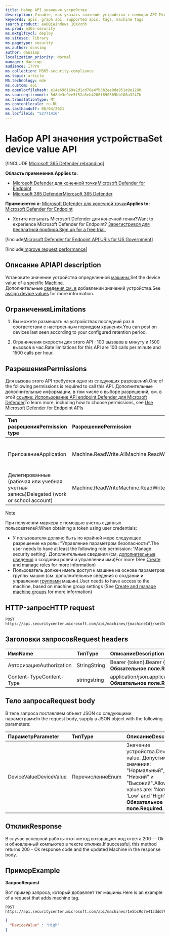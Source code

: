 ```yaml
---
title: Набор API значения устройства
description: Узнайте, как указать значение устройства с помощью API Microsoft Defender для конечной точки.
keywords: apis, graph api, supported apis, tags, machine tags
search.product: eADQiWindows 10XVcnh
ms.prod: m365-security
ms.mktglfcycl: deploy
ms.sitesec: library
ms.pagetype: security
ms.author: dansimp
author: dansimp
localization_priority: Normal
manager: dansimp
audience: ITPro
ms.collection: M365-security-compliance
ms.topic: article
MS.technology: mde
ms.custom: api
ms.openlocfilehash: e14e696169a2d1cd76e4fb5b2ee8de951e9e1280
ms.sourcegitcommit: 5d8de3e9ee5f52a3eb4206f690365bb108a3247b
ms.translationtype: MT
ms.contentlocale: ru-RU
ms.lasthandoff: 06/04/2021
ms.locfileid: "52771416"
---
```

# <a name="set-device-value-api"></a><span data-ttu-id="94d31-104">Набор API значения устройства</span><span class="sxs-lookup"><span data-stu-id="94d31-104">Set device value API</span></span>

[!INCLUDE [Microsoft 365 Defender rebranding](../../includes/microsoft-defender.md)]

<span data-ttu-id="94d31-105">**Область применения:**</span><span class="sxs-lookup"><span data-stu-id="94d31-105">**Applies to:**</span></span>
- [<span data-ttu-id="94d31-106">Microsoft Defender для конечной точки</span><span class="sxs-lookup"><span data-stu-id="94d31-106">Microsoft Defender for Endpoint</span></span>](https://go.microsoft.com/fwlink/p/?linkid=2154037)
- [<span data-ttu-id="94d31-107">Microsoft 365 Defender</span><span class="sxs-lookup"><span data-stu-id="94d31-107">Microsoft 365 Defender</span></span>](https://go.microsoft.com/fwlink/?linkid=2118804)

<span data-ttu-id="94d31-108">**Применяется к:** [Microsoft Defender для конечной точки](https://go.microsoft.com/fwlink/?linkid=2154037)</span><span class="sxs-lookup"><span data-stu-id="94d31-108">**Applies to:** [Microsoft Defender for Endpoint](https://go.microsoft.com/fwlink/?linkid=2154037)</span></span>

- <span data-ttu-id="94d31-109">Хотите испытать Microsoft Defender для конечной точки?</span><span class="sxs-lookup"><span data-stu-id="94d31-109">Want to experience Microsoft Defender for Endpoint?</span></span> [<span data-ttu-id="94d31-110">Зарегистрився для бесплатной пробной.</span><span class="sxs-lookup"><span data-stu-id="94d31-110">Sign up for a free trial.</span></span>](https://www.microsoft.com/microsoft-365/windows/microsoft-defender-atp?ocid=docs-wdatp-exposedapis-abovefoldlink) 

[!include[Microsoft Defender for Endpoint API URIs for US Government](../../includes/microsoft-defender-api-usgov.md)]

[!include[Improve request performance](../../includes/improve-request-performance.md)]


## <a name="api-description"></a><span data-ttu-id="94d31-111">Описание API</span><span class="sxs-lookup"><span data-stu-id="94d31-111">API description</span></span>

<span data-ttu-id="94d31-112">Установите значение устройства определенной [машины.](machine.md)</span><span class="sxs-lookup"><span data-stu-id="94d31-112">Set the device value of a specific [Machine](machine.md).</span></span><br>
<span data-ttu-id="94d31-113">Дополнительные [сведения см. в](tvm-assign-device-value.md) добавлении значений устройства.</span><span class="sxs-lookup"><span data-stu-id="94d31-113">See [assign device values](tvm-assign-device-value.md) for more information.</span></span>

## <a name="limitations"></a><span data-ttu-id="94d31-114">Ограничения</span><span class="sxs-lookup"><span data-stu-id="94d31-114">Limitations</span></span>

1. <span data-ttu-id="94d31-115">Вы можете размещать на устройствах последний раз в соответствии с настроенным периодом хранения.</span><span class="sxs-lookup"><span data-stu-id="94d31-115">You can post on devices last seen according to your configured retention period.</span></span>

2. <span data-ttu-id="94d31-116">Ограничения скорости для этого API : 100 вызовов в минуту и 1500 вызовов в час.</span><span class="sxs-lookup"><span data-stu-id="94d31-116">Rate limitations for this API are 100 calls per minute and 1500 calls per hour.</span></span>


## <a name="permissions"></a><span data-ttu-id="94d31-117">Разрешения</span><span class="sxs-lookup"><span data-stu-id="94d31-117">Permissions</span></span>

<span data-ttu-id="94d31-118">Для вызова этого API требуется одно из следующих разрешений.</span><span class="sxs-lookup"><span data-stu-id="94d31-118">One of the following permissions is required to call this API.</span></span> <span data-ttu-id="94d31-119">Дополнительные дополнительные информации, в том числе о выборе разрешений, см. в этой [ссылке: Использование API endpoint Defender для Microsoft Defender](apis-intro.md)</span><span class="sxs-lookup"><span data-stu-id="94d31-119">To learn more, including how to choose permissions, see [Use Microsoft Defender for Endpoint APIs](apis-intro.md)</span></span>

<span data-ttu-id="94d31-120">Тип разрешения</span><span class="sxs-lookup"><span data-stu-id="94d31-120">Permission type</span></span> |    <span data-ttu-id="94d31-121">Разрешение</span><span class="sxs-lookup"><span data-stu-id="94d31-121">Permission</span></span>    |    <span data-ttu-id="94d31-122">Имя отображения разрешений</span><span class="sxs-lookup"><span data-stu-id="94d31-122">Permission display name</span></span>
:---|:---|:---
<span data-ttu-id="94d31-123">Приложение</span><span class="sxs-lookup"><span data-stu-id="94d31-123">Application</span></span> |    <span data-ttu-id="94d31-124">Machine.ReadWrite.All</span><span class="sxs-lookup"><span data-stu-id="94d31-124">Machine.ReadWrite.All</span></span> |    <span data-ttu-id="94d31-125">'Read and write all machine information'</span><span class="sxs-lookup"><span data-stu-id="94d31-125">'Read and write all machine information'</span></span>
<span data-ttu-id="94d31-126">Делегированные (рабочая или учебная учетная запись)</span><span class="sxs-lookup"><span data-stu-id="94d31-126">Delegated (work or school account)</span></span> | <span data-ttu-id="94d31-127">Machine.ReadWrite</span><span class="sxs-lookup"><span data-stu-id="94d31-127">Machine.ReadWrite</span></span> | <span data-ttu-id="94d31-128">'Read and write machine information'</span><span class="sxs-lookup"><span data-stu-id="94d31-128">'Read and write machine information'</span></span>

>[!Note]
> <span data-ttu-id="94d31-129">При получении маркера с помощью учетных данных пользователей:</span><span class="sxs-lookup"><span data-stu-id="94d31-129">When obtaining a token using user credentials:</span></span>
>
>- <span data-ttu-id="94d31-130">У пользователя должно быть по крайней мере следующее разрешение на роль: "Управление параметром безопасности".</span><span class="sxs-lookup"><span data-stu-id="94d31-130">The user needs to have at least the following role permission: 'Manage security setting'.</span></span> <span data-ttu-id="94d31-131">Дополнительные сведения (см. [дополнительные сведения](user-roles.md) о создании ролей и управлении ими)</span><span class="sxs-lookup"><span data-stu-id="94d31-131">For more  (See [Create and manage roles](user-roles.md) for more information)</span></span>
>- <span data-ttu-id="94d31-132">Пользователь должен иметь доступ к машине на основе параметров группы машин (см. дополнительные сведения о создании и управлении [группами](machine-groups.md) машин).</span><span class="sxs-lookup"><span data-stu-id="94d31-132">User needs to have access to the machine, based on machine group settings (See [Create and manage machine groups](machine-groups.md) for more information)</span></span>

## <a name="http-request"></a><span data-ttu-id="94d31-133">HTTP-запрос</span><span class="sxs-lookup"><span data-stu-id="94d31-133">HTTP request</span></span>

```http
POST https://api.securitycenter.microsoft.com/api/machines/{machineId}/setDeviceValue
```

## <a name="request-headers"></a><span data-ttu-id="94d31-134">Заголовки запросов</span><span class="sxs-lookup"><span data-stu-id="94d31-134">Request headers</span></span>

<span data-ttu-id="94d31-135">Имя</span><span class="sxs-lookup"><span data-stu-id="94d31-135">Name</span></span> | <span data-ttu-id="94d31-136">Тип</span><span class="sxs-lookup"><span data-stu-id="94d31-136">Type</span></span> | <span data-ttu-id="94d31-137">Описание</span><span class="sxs-lookup"><span data-stu-id="94d31-137">Description</span></span>
:---|:---|:---
<span data-ttu-id="94d31-138">Авторизация</span><span class="sxs-lookup"><span data-stu-id="94d31-138">Authorization</span></span> | <span data-ttu-id="94d31-139">String</span><span class="sxs-lookup"><span data-stu-id="94d31-139">String</span></span> | <span data-ttu-id="94d31-140">Bearer {token}.</span><span class="sxs-lookup"><span data-stu-id="94d31-140">Bearer {token}.</span></span> <span data-ttu-id="94d31-141">**Обязательное поле**.</span><span class="sxs-lookup"><span data-stu-id="94d31-141">**Required**.</span></span>
<span data-ttu-id="94d31-142">Content-Type</span><span class="sxs-lookup"><span data-stu-id="94d31-142">Content-Type</span></span> | <span data-ttu-id="94d31-143">string</span><span class="sxs-lookup"><span data-stu-id="94d31-143">string</span></span> | <span data-ttu-id="94d31-144">application/json.</span><span class="sxs-lookup"><span data-stu-id="94d31-144">application/json.</span></span> <span data-ttu-id="94d31-145">**Обязательное поле**.</span><span class="sxs-lookup"><span data-stu-id="94d31-145">**Required**.</span></span>

## <a name="request-body"></a><span data-ttu-id="94d31-146">Тело запроса</span><span class="sxs-lookup"><span data-stu-id="94d31-146">Request body</span></span>

<span data-ttu-id="94d31-147">В теле запроса поставляем объект JSON со следующими параметрами:</span><span class="sxs-lookup"><span data-stu-id="94d31-147">In the request body, supply a JSON object with the following parameters:</span></span>

<span data-ttu-id="94d31-148">Параметр</span><span class="sxs-lookup"><span data-stu-id="94d31-148">Parameter</span></span> |    <span data-ttu-id="94d31-149">Тип</span><span class="sxs-lookup"><span data-stu-id="94d31-149">Type</span></span>    | <span data-ttu-id="94d31-150">Описание</span><span class="sxs-lookup"><span data-stu-id="94d31-150">Description</span></span>
:---|:---|:---
<span data-ttu-id="94d31-151">DeviceValue</span><span class="sxs-lookup"><span data-stu-id="94d31-151">DeviceValue</span></span> |    <span data-ttu-id="94d31-152">Перечисление</span><span class="sxs-lookup"><span data-stu-id="94d31-152">Enum</span></span> |    <span data-ttu-id="94d31-153">Значение устройства.</span><span class="sxs-lookup"><span data-stu-id="94d31-153">Device value.</span></span> <span data-ttu-id="94d31-154">Допустимые значения: "Нормальный", "Низкий" и "Высокий".</span><span class="sxs-lookup"><span data-stu-id="94d31-154">Allowed values are: 'Normal', 'Low' and 'High'.</span></span> <span data-ttu-id="94d31-155">**Обязательное поле**.</span><span class="sxs-lookup"><span data-stu-id="94d31-155">**Required**.</span></span>

## <a name="response"></a><span data-ttu-id="94d31-156">Отклик</span><span class="sxs-lookup"><span data-stu-id="94d31-156">Response</span></span>

<span data-ttu-id="94d31-157">В случае успешной работы этот метод возвращает код ответа 200 — Ok и обновленный компьютер в тексте отклика.</span><span class="sxs-lookup"><span data-stu-id="94d31-157">If successful, this method returns 200 - Ok response code and the updated Machine in the response body.</span></span>

## <a name="example"></a><span data-ttu-id="94d31-158">Пример</span><span class="sxs-lookup"><span data-stu-id="94d31-158">Example</span></span>

<span data-ttu-id="94d31-159">**Запрос**</span><span class="sxs-lookup"><span data-stu-id="94d31-159">**Request**</span></span>

<span data-ttu-id="94d31-160">Вот пример запроса, который добавляет тег машины.</span><span class="sxs-lookup"><span data-stu-id="94d31-160">Here is an example of a request that adds machine tag.</span></span>

```http
POST https://api.securitycenter.microsoft.com/api/machines/1e5bc9d7e413ddd7902c2932e418702b84d0cc07/setDeviceValue
```

```json
{
  "DeviceValue" : "High"
}
```
